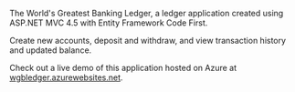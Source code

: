 ﻿The World's Greatest Banking Ledger, a ledger application created using ASP.NET MVC 4.5 with Entity Framework Code First.

Create new accounts, deposit and withdraw, and view transaction history and updated balance.

Check out a live demo of this application hosted on Azure at [wgbledger.azurewebsites.net](http://wgbledger.azurewebsites.net).